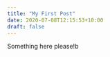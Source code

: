 ```yaml
---
title: "My First Post"
date: 2020-07-08T12:15:53+10:00
draft: false
---
```


Something here please!b